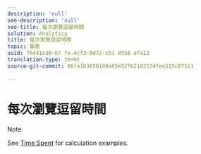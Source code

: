 ```yaml
---
description: 'null'
seo-description: 'null'
seo-title: 每次瀏覽逗留時間
solution: Analytics
title: 每次瀏覽逗留時間
topic: 報表
uuid: 76441e36-b7 fe-4cf3-8d72-c51 d558 afa13
translation-type: tm+mt
source-git-commit: 86fe1b3650100a05e52fb2102134fee515c871b1

---
```



# 每次瀏覽逗留時間

>[!NOTE]
>
>See [Time Spent](../../../components/c-variables/c-metrics/metrics-time-spent.md#concept_1241109A742947C9B73E5E2CA2362559) for calculation examples.
